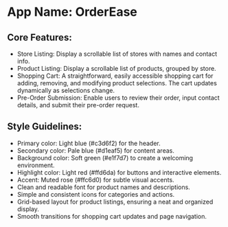 # **App Name**: OrderEase

## Core Features:

- Store Listing: Display a scrollable list of stores with names and contact info.
- Product Listing: Display a scrollable list of products, grouped by store.
- Shopping Cart: A straightforward, easily accessible shopping cart for adding, removing, and modifying product selections. The cart updates dynamically as selections change.
- Pre-Order Submission: Enable users to review their order, input contact details, and submit their pre-order request.

## Style Guidelines:

- Primary color: Light blue (#c3d6f2) for the header.
- Secondary color: Pale blue (#d1eaf5) for content areas.
- Background color: Soft green (#e1f7d7) to create a welcoming environment.
- Highlight color: Light red (#ffd6da) for buttons and interactive elements.
- Accent: Muted rose (#ffc6d0) for subtle visual accents.
- Clean and readable font for product names and descriptions.
- Simple and consistent icons for categories and actions.
- Grid-based layout for product listings, ensuring a neat and organized display.
- Smooth transitions for shopping cart updates and page navigation.